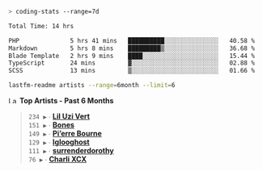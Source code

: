 ```zsh
> coding-stats --range=7d
```

<!--START_SECTION:waka-->

```txt
Total Time: 14 hrs

PHP              5 hrs 41 mins   ██████████░░░░░░░░░░░░░░░   40.58 %
Markdown         5 hrs 8 mins    █████████▒░░░░░░░░░░░░░░░   36.68 %
Blade Template   2 hrs 9 mins    ████░░░░░░░░░░░░░░░░░░░░░   15.44 %
TypeScript       24 mins         ▓░░░░░░░░░░░░░░░░░░░░░░░░   02.88 %
SCSS             13 mins         ▒░░░░░░░░░░░░░░░░░░░░░░░░   01.66 %
```

<!--END_SECTION:waka-->

```zsh
lastfm-readme artists --range=6month --limit=6
```

<!--START_LASTFM_ARTISTS:{"period": "6month", "rows": 6}-->
<a href="https://last.fm" target="_blank"><img src="https://user-images.githubusercontent.com/17434202/215290617-e793598d-d7c9-428f-9975-156db1ba89cc.svg" alt="Last.fm Logo" width="18" height="13"/></a> **Top Artists - Past 6 Months**

> `234 ▶️` ∙ **[Lil Uzi Vert](https://www.last.fm/music/Lil+Uzi+Vert)**<br/>
> `151 ▶️` ∙ **[Bones](https://www.last.fm/music/Bones)**<br/>
> `149 ▶️` ∙ **[Pi’erre Bourne](https://www.last.fm/music/Pi%E2%80%99erre+Bourne)**<br/>
> `129 ▶️` ∙ **[Iglooghost](https://www.last.fm/music/Iglooghost)**<br/>
> `111 ▶️` ∙ **[surrenderdorothy](https://www.last.fm/music/surrenderdorothy)**<br/>
> `76 ▶️` ∙ **[Charli XCX](https://www.last.fm/music/Charli+XCX)**<br/>
<!--END_LASTFM_ARTISTS-->
